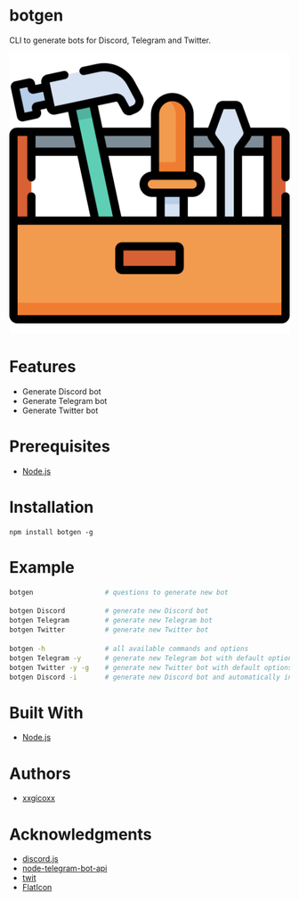 # botgen
CLI to generate bots for Discord, Telegram and Twitter.

<p align="center">
  <img src="assets/imgs/tool-box.png">
</p>

# Features
* Generate Discord bot
* Generate Telegram bot
* Generate Twitter bot

# Prerequisites
* [Node.js](https://nodejs.org/en/)

# Installation
````
npm install botgen -g
````

# Example
```bash
botgen                  # questions to generate new bot

botgen Discord          # generate new Discord bot
botgen Telegram         # generate new Telegram bot
botgen Twitter          # generate new Twitter bot

botgen -h               # all available commands and options
botgen Telegram -y      # generate new Telegram bot with default options
botgen Twitter -y -g    # generate new Twitter bot with default options and git init
botgen Discord -i       # generate new Discord bot and automatically install dependencies
```

# Built With
* [Node.js](https://nodejs.org/en/)

# Authors
* [xxgicoxx](https://github.com/xxgicoxx)

# Acknowledgments
* [discord.js](https://github.com/discordjs/discord.js/)
* [node-telegram-bot-api](https://github.com/yagop/node-telegram-bot-api/)
* [twit](https://github.com/ttezel/twit/)
* [FlatIcon](https://www.flaticon.com/)
